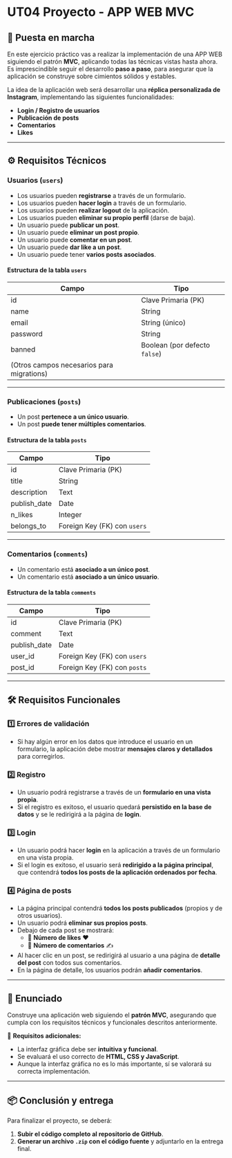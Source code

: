 # UT04 Proyecto - APP WEB MVC

## 📌 Puesta en marcha
En este ejercicio práctico vas a realizar la implementación de una APP WEB siguiendo el patrón **MVC**, aplicando todas las técnicas vistas hasta ahora.  
Es imprescindible seguir el desarrollo **paso a paso**, para asegurar que la aplicación se construye sobre cimientos sólidos y estables.

La idea de la aplicación web será desarrollar una **réplica personalizada de Instagram**, implementando las siguientes funcionalidades:
- **Login / Registro de usuarios**
- **Publicación de posts**
- **Comentarios**
- **Likes**

---

## ⚙️ Requisitos Técnicos

### **Usuarios (`users`)**
- Los usuarios pueden **registrarse** a través de un formulario.
- Los usuarios pueden **hacer login** a través de un formulario.
- Los usuarios pueden **realizar logout** de la aplicación.
- Los usuarios pueden **eliminar su propio perfil** (darse de baja).
- Un usuario puede **publicar un post**.
- Un usuario puede **eliminar un post propio**.
- Un usuario puede **comentar en un post**.
- Un usuario puede **dar like a un post**.
- Un usuario puede tener **varios posts asociados**.

#### **Estructura de la tabla `users`**
| Campo | Tipo |
|--------|------------|
| id | Clave Primaria (PK) |
| name | String |
| email | String (único) |
| password | String |
| banned | Boolean (por defecto `false`) |
| (Otros campos necesarios para migrations) |

---

### **Publicaciones (`posts`)**
- Un post **pertenece a un único usuario**.
- Un post **puede tener múltiples comentarios**.

#### **Estructura de la tabla `posts`**
| Campo | Tipo |
|--------|------------|
| id | Clave Primaria (PK) |
| title | String |
| description | Text |
| publish_date | Date |
| n_likes | Integer |
| belongs_to | Foreign Key (FK) con `users` |

---

### **Comentarios (`comments`)**
- Un comentario está **asociado a un único post**.
- Un comentario está **asociado a un único usuario**.

#### **Estructura de la tabla `comments`**
| Campo | Tipo |
|--------|------------|
| id | Clave Primaria (PK) |
| comment | Text |
| publish_date | Date |
| user_id | Foreign Key (FK) con `users` |
| post_id | Foreign Key (FK) con `posts` |

---

## 🛠 Requisitos Funcionales

### **1️⃣ Errores de validación**
- Si hay algún error en los datos que introduce el usuario en un formulario, la aplicación debe mostrar **mensajes claros y detallados** para corregirlos.

### **2️⃣ Registro**
- Un usuario podrá registrarse a través de un **formulario en una vista propia**.
- Si el registro es exitoso, el usuario quedará **persistido en la base de datos** y se le redirigirá a la página de **login**.

### **3️⃣ Login**
- Un usuario podrá hacer **login** en la aplicación a través de un formulario en una vista propia.
- Si el login es exitoso, el usuario será **redirigido a la página principal**, que contendrá **todos los posts de la aplicación ordenados por fecha**.

### **4️⃣ Página de posts**
- La página principal contendrá **todos los posts publicados** (propios y de otros usuarios).
- Un usuario podrá **eliminar sus propios posts**.
- Debajo de cada post se mostrará:
  - 📌 **Número de likes** ❤️
  - 💬 **Número de comentarios** ✍️
- Al hacer clic en un post, se redirigirá al usuario a una página de **detalle del post** con todos sus comentarios.
- En la página de detalle, los usuarios podrán **añadir comentarios**.

---

## 📢 Enunciado
Construye una aplicación web siguiendo el **patrón MVC**, asegurando que cumpla con los requisitos técnicos y funcionales descritos anteriormente.

📌 **Requisitos adicionales:**
- La interfaz gráfica debe ser **intuitiva y funcional**.
- Se evaluará el uso correcto de **HTML, CSS y JavaScript**.
- Aunque la interfaz gráfica no es lo más importante, sí se valorará su correcta implementación.

---

## 📦 Conclusión y entrega
Para finalizar el proyecto, se deberá:
1. **Subir el código completo al repositorio de GitHub**.
2. **Generar un archivo `.zip` con el código fuente** y adjuntarlo en la entrega final.

